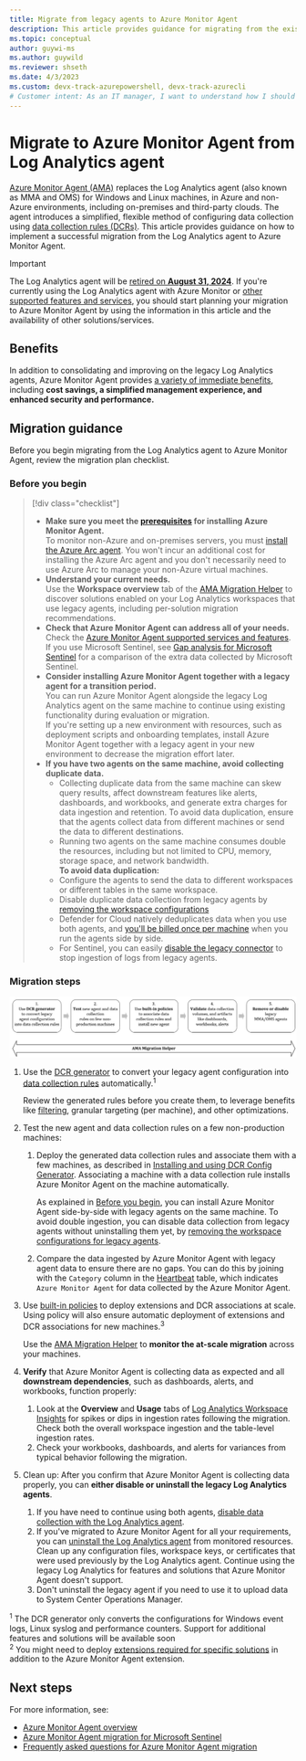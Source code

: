 ```yaml
---
title: Migrate from legacy agents to Azure Monitor Agent
description: This article provides guidance for migrating from the existing legacy agents to the new Azure Monitor Agent (AMA) and data collection rules (DCRs).
ms.topic: conceptual
author: guywi-ms
ms.author: guywild
ms.reviewer: shseth
ms.date: 4/3/2023 
ms.custom: devx-track-azurepowershell, devx-track-azurecli
# Customer intent: As an IT manager, I want to understand how I should move from using legacy agents to Azure Monitor Agent.
---
```


# Migrate to Azure Monitor Agent from Log Analytics agent

[Azure Monitor Agent (AMA)](./agents-overview.md) replaces the Log Analytics agent (also known as MMA and OMS) for Windows and Linux machines, in Azure and non-Azure environments, including on-premises and third-party clouds. The agent introduces a simplified, flexible method of configuring data collection using [data collection rules (DCRs)](../essentials/data-collection-rule-overview.md). This article provides guidance on how to implement a successful migration from the Log Analytics agent to Azure Monitor Agent.

> [!IMPORTANT]
> The Log Analytics agent will be [retired on **August 31, 2024**](https://azure.microsoft.com/updates/were-retiring-the-log-analytics-agent-in-azure-monitor-on-31-august-2024/). If you're currently using the Log Analytics agent with Azure Monitor or [other supported features and services](./agents-overview.md#supported-services-and-features), you should start planning your migration to Azure Monitor Agent by using the information in this article and the availability of other solutions/services.

## Benefits

In addition to consolidating and improving on the legacy Log Analytics agents, Azure Monitor Agent provides [a variety of immediate benefits](./azure-monitor-agent-overview.md#benefits), including **cost savings, a simplified management experience, and enhanced security and performance.**

## Migration guidance

Before you begin migrating from the Log Analytics agent to Azure Monitor Agent, review the migration plan checklist.

### Before you begin 

> [!div class="checklist"]
> - **Make sure you meet the [prerequisites](./azure-monitor-agent-manage.md#prerequisites) for installing Azure Monitor Agent.**<br>To monitor non-Azure and on-premises servers, you must [install the Azure Arc agent](../../azure-arc/servers/agent-overview.md). You won't incur an additional cost for installing the Azure Arc agent and you don't necessarily need to use Azure Arc to manage your non-Azure virtual machines. 
> - **Understand your current needs.**<br>Use the **Workspace overview** tab of the [AMA Migration Helper](./azure-monitor-agent-migration-tools.md#using-ama-migration-helper) to discover solutions enabled on your Log Analytics workspaces that use legacy agents, including per-solution migration recommendations. 
> - **Check that Azure Monitor Agent can address all of your needs.**<br>Check the [Azure Monitor Agent supported services and features](../agents/agents-overview.md#supported-services-and-features).<br>If you use Microsoft Sentinel, see [Gap analysis for Microsoft Sentinel](../../sentinel/ama-migrate.md#gap-analysis-between-agents) for a comparison of the extra data collected by Microsoft Sentinel.  
> - **Consider installing Azure Monitor Agent together with a legacy agent for a transition period.**<br>You can run Azure Monitor Agent alongside the legacy Log Analytics agent on the same machine to continue using existing functionality during evaluation or migration.<br>
>     If you're setting up a new environment with resources, such as deployment scripts and onboarding templates, install Azure Monitor Agent together with a legacy agent in your new environment to decrease the migration effort later.
> - **If you have two agents on the same machine, avoid collecting duplicate data.**
>    - Collecting duplicate data from the same machine can skew query results, affect downstream features like alerts, dashboards, and workbooks, and generate extra charges for data ingestion and retention. To avoid data duplication, ensure that the agents collect data from different machines or send the data to different destinations.
>    - Running two agents on the same machine consumes double the resources, including but not limited to CPU, memory, storage space, and network bandwidth.<br>
>    **To avoid data duplication:**
>    - Configure the agents to send the data to different workspaces or different tables in the same workspace.
>    - Disable duplicate data collection from legacy agents by [removing the workspace configurations](./agent-data-sources.md#configure-data-sources)
>    - Defender for Cloud natively deduplicates data when you use both agents, and [you'll be billed once per machine](../../defender-for-cloud/auto-deploy-azure-monitoring-agent.md#impact-of-running-with-both-the-log-analytics-and-azure-monitor-agents) when you run the agents side by side. 
>    - For Sentinel, you can easily [disable the legacy connector](../../sentinel/ama-migrate.md#recommended-migration-plan) to stop ingestion of logs from legacy agents.    

### Migration steps
![Flow diagram that shows the steps involved in agent migration and how the migration tools help in generating DCRs and tracking the entire migration process.](media/azure-monitor-agent-migration/mma-to-ama-migration-steps.png)  

1. Use the [DCR generator](./azure-monitor-agent-migration-tools.md#installing-and-using-dcr-config-generator) to convert your legacy agent configuration into [data collection rules](./data-collection-rule-azure-monitor-agent.md#create-a-data-collection-rule) automatically.<sup>1</sup> 

    Review the generated rules before you create them, to leverage benefits like [filtering](../essentials/data-collection-transformations.md), granular targeting (per machine), and other optimizations.  

1. Test the new agent and data collection rules on a few non-production machines: 

    1. Deploy the generated data collection rules and associate them with a few machines, as described in [Installing and using DCR Config Generator](./azure-monitor-agent-migration-tools.md#installing-and-using-dcr-config-generator). Associating a machine with a data collection rule installs Azure Monitor Agent on the machine automatically.  
    
        As explained in [Before you begin](#before-you-begin), you can install Azure Monitor Agent side-by-side with legacy agents on the same machine.  To avoid double ingestion, you can disable data collection from legacy agents without uninstalling them yet, by [removing the workspace configurations for legacy agents](./agent-data-sources.md#configure-data-sources).

    1. Compare the data ingested by Azure Monitor Agent with legacy agent data to ensure there are no gaps. You can do this by joining with the `Category` column in the [Heartbeat](/azure/azure-monitor/reference/tables/heartbeat) table, which indicates `Azure Monitor Agent` for data collected by the Azure Monitor Agent.
    
1. Use [built-in policies](../agents/azure-monitor-agent-manage.md#built-in-policies) to deploy extensions and DCR associations at scale. Using policy will also ensure automatic deployment of extensions and DCR associations for new machines.<sup>3</sup>
    
    Use the [AMA Migration Helper](./azure-monitor-agent-migration-tools.md#using-ama-migration-helper) to **monitor the at-scale migration** across your machines.  
    
1. **Verify** that Azure Monitor Agent is collecting data as expected and all **downstream dependencies**, such as dashboards, alerts, and workbooks, function properly:
    1. Look at the **Overview** and **Usage** tabs of [Log Analytics Workspace Insights](../logs/log-analytics-workspace-overview.md) for spikes or dips in ingestion rates following the migration. Check both the overall workspace ingestion and the table-level ingestion rates.  
    1. Check your workbooks, dashboards, and alerts for variances from typical behavior following the migration.   
    
1. Clean up: After you confirm that Azure Monitor Agent is collecting data properly, you can **either disable or uninstall the legacy Log Analytics agents**.
    1. If you have need to continue using both agents, [disable data collection with the Log Analytics agent](./agent-data-sources.md#configure-data-sources).
    1. If you've migrated to Azure Monitor Agent for all your requirements, you can [uninstall the Log Analytics agent](./agent-manage.md#uninstall-agent) from monitored resources. Clean up any configuration files, workspace keys, or certificates that were used previously by the Log Analytics agent. Continue using the legacy Log Analytics for features and solutions that Azure Monitor Agent doesn't support.     
    1. Don't uninstall the legacy agent if you need to use it to upload data to System Center Operations Manager.

<sup>1</sup> The DCR generator only converts the configurations for Windows event logs, Linux syslog and performance counters. Support for additional features and solutions will be available soon  
<sup>2</sup> You might need to deploy [extensions required for specific solutions](./agents-overview.md#supported-services-and-features) in addition to the Azure Monitor Agent extension.  


## Next steps

For more information, see:

- [Azure Monitor Agent overview](agents-overview.md)
- [Azure Monitor Agent migration for Microsoft Sentinel](../../sentinel/ama-migrate.md)
- [Frequently asked questions for Azure Monitor Agent migration](/azure/azure-monitor/faq#azure-monitor-agent)
